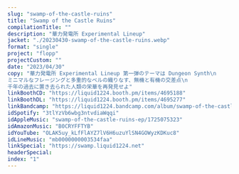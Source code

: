 ```yaml
---
slug: "swamp-of-the-castle-ruins"
title: "Swamp of the Castle Ruins"
compilationTitle: ""
description: "華力発電所 Experimental Lineup"
jacket: "./20230430-swamp-of-the-castle-ruins.webp"
format: "single"
project: "flopp"
projectCustom: ""
date: "2023/04/30"
copy: "華力発電所 Experimental Lineup 第一弾のテーマは Dungeon Synth\n
ミニマルなフレージングと多重的なベルの織りなす、無機と有機の交差点\n
千年の過去に置き去られた人類の栄華を再発見せよ"
linkBoothCD: "https://liquid1224.booth.pm/items/4695188"
linkBoothDL: "https://liquid1224.booth.pm/items/4695277"
linkBandcamp: "https://liquid1224.bandcamp.com/album/swamp-of-the-castle-ruins"
idSpotify: "3tlYzVb6wbg3ntvdiaWqqi"
idAppleMusic: "swamp-of-the-castle-ruins-ep/1725075323"
idAmazonMusic: "B0CRYFFTYB"
idYouTube: "OLAK5uy_kLfFlAYZ7lV6H6uzuYlSN4GOWyzKDKuc8"
idLineMusic: "mb0000000003534faa"
linkSpecial: "https://swamp.liquid1224.net"
headerSpecial: 
index: "1"
---
```

